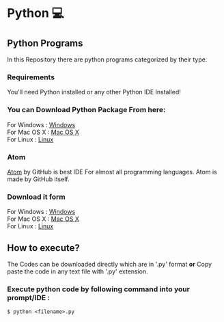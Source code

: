 # Python :computer:
## Python Programs
In this Repository there are python programs categorized by their type.

### Requirements

You'll need Python installed or any other Python IDE Installed!

### You can Download Python Package From here:

<p align="left">
    For Windows :   
    <a href="https://www.python.org/downloads/windows/">Windows</a> <br>
    For Mac OS X :   
    <a href="https://www.python.org/downloads/mac-osx/">Mac OS X</a> <br>
    For Linux :   
    <a href="https://www.python.org/downloads/source/">Linux</a> <br>
</p>

### Atom

<a href="https://atom.io/">Atom</a> by GitHub is best IDE For almost all programming languages. Atom is made by GitHub itself.

### Download it form
<p align="left">
    For Windows :   
    <a href="https://atom.io/">Windows</a> <br>
    For Mac OS X :   
    <a href="https://github.com/atom/atom/releases/tag/v1.34.0">Mac OS X</a> <br>
    For Linux :   
    <a href="https://github.com/atom/atom/releases/tag/v1.34.0">Linux</a> <br>
</p>


## How to execute?
The Codes can be downloaded directly which are in '.py' format <b>or</b> Copy paste the code in any text file with '.py' extension.


### Execute python code by following command into your prompt/IDE :
```
$ python <filename>.py
```

